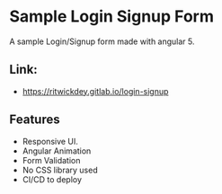 # Sample Login Signup Form

A sample Login/Signup form made with angular 5.

## Link: 
-  https://ritwickdey.gitlab.io/login-signup


## Features
- Responsive UI.
- Angular Animation
- Form Validation
- No CSS library used
- CI/CD to deploy